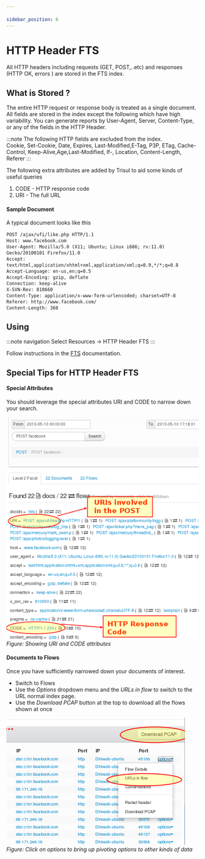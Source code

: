 ```yaml
---

sidebar_position: 6
---
```


# HTTP Header FTS

All HTTP headers including requests (GET, POST,..etc) and responses
(HTTP OK, errors ) are stored in the FTS index.

## What is Stored ?

The entire HTTP request or response body is treated as a single
document. All fields are stored in the index except the following which
have high variability. You can generate reports by User-Agent, Server,
Content-Type, or any of the fields in the HTTP Header.

:::note
The following HTTP fields are excluded from the index.  
Cookie, Set-Cookie, Date, Expires, Last-Modified,E-Tag, P3P, ETag,
Cache-Control, Keep-Alive,Age,Last-Modified, If-, Location,
Content-Length, Referer
:::

The following extra attributes are added by Trisul to aid some kinds of
useful queries

1. CODE - HTTP response code
2. URI - The full URL

#### Sample Document

A typical document looks like this

    POST /ajax/ufi/like.php HTTP/1.1
    Host: www.facebook.com
    User-Agent: Mozilla/5.0 (X11; Ubuntu; Linux i686; rv:11.0) Gecko/20100101 Firefox/11.0
    Accept: text/html,application/xhtml+xml,application/xml;q=0.9,*/*;q=0.8
    Accept-Language: en-us,en;q=0.5
    Accept-Encoding: gzip, deflate
    Connection: keep-alive
    X-SVN-Rev: 810660
    Content-Type: application/x-www-form-urlencoded; charset=UTF-8
    Referer: http://www.facebook.com/
    Content-Length: 368

## Using

:::note navigation
Select Resources -\> HTTP Header FTS
:::

Follow instructions in the [FTS](fts) documentation.

## Special Tips for HTTP Header FTS

#### Special Attributes

You should leverage the special attributes URI and CODE to narrow down
your search.

![](images/ftsh1.png)  
*Figure: Showing URI and CODE attributes*

#### Documents to Flows

Once you have sufficiently narrowed down your documents of interest.

- Switch to Flows
- Use the *Options* dropdown menu and the *URLs in flow* to switch to
  the URL normal index page.
- Use the *Download PCAP* button at the top to download all the flows
  shown at once

![](images/ftsh2.png)  
*Figure: Click on options to bring up pivoting options to other kinds of data*
